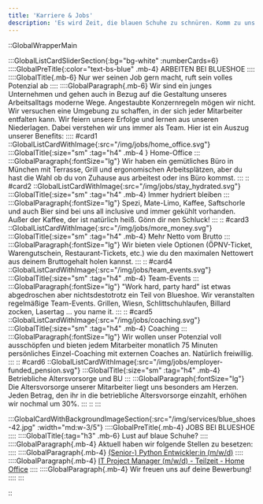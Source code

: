 ```yaml
---
title: 'Karriere & Jobs'
description: 'Es wird Zeit, die blauen Schuhe zu schnüren. Komm zu uns ins Team, wir freuen uns auf dich.'
---
```


::GlobalWrapperMain

:::GlobalListCardSliderSection{:bg="bg-white" :numberCards=6}
::::GlobalPreTitle{:color="text-bs-blue" .mb-4}
ARBEITEN BEI BLUESHOE
::::
::::GlobalTitle{.mb-6}
Nur wer seinen Job gern macht, ruft sein volles Potenzial ab
::::
::::GlobalParagraph{.mb-6}
Wir sind ein junges Unternehmen und gehen auch in Bezug auf die Gestaltung unseres Arbeitsalltags moderne Wege. Angestaubte Konzernregeln mögen wir nicht. Wir versuchen eine Umgebung zu schaffen, in der sich jeder Mitarbeiter entfalten kann. Wir feiern unsere Erfolge und lernen aus unseren Niederlagen. Dabei verstehen wir uns immer als Team. Hier ist ein Auszug unserer Benefits:
::::
#card1
::GlobalListCardWithImage{:src="/img/jobs/home_office.svg"}
:::GlobalTitle{:size="sm" :tag="h4" .mb-4 }
Home-Office
:::
:::GlobalParagraph{:fontSize="lg"}
Wir haben ein gemütliches Büro in München mit Terrasse, Grill und ergonomischen Arbeitsplätzen, aber du hast die Wahl ob du von Zuhause aus arbeitest oder ins Büro kommst.
:::
::
#card2
::GlobalListCardWithImage{:src="/img/jobs/stay_hydrated.svg"}
:::GlobalTitle{:size="sm" :tag="h4" .mb-4}
Immer hydriert bleiben
:::
:::GlobalParagraph{:fontSize="lg"}
Spezi, Mate-Limo, Kaffee, Saftschorle und auch Bier sind bei uns all inclusive und immer gekühlt vorhanden. Außer der Kaffee, der ist natürlich heiß. Gönn dir nen Schluck!
:::
::
#card3
::GlobalListCardWithImage{:src="/img/jobs/more_money.svg"}
:::GlobalTitle{:size="sm" :tag="h4" .mb-4}
Mehr Netto vom Brutto
:::
:::GlobalParagraph{:fontSize="lg"}
Wir bieten viele Optionen (ÖPNV-Ticket, Warengutschein, Restaurant-Tickets, etc.) wie du den maximalen Nettowert aus deinem Bruttogehalt holen kannst.
:::
::
#card4
::GlobalListCardWithImage{:src="/img/jobs/team_events.svg"}
:::GlobalTitle{:size="sm" :tag="h4" .mb-4}
Team-Events
:::
:::GlobalParagraph{:fontSize="lg"}
"Work hard, party hard" ist etwas abgedroschen aber nichtsdestotrotz ein Teil von Blueshoe. Wir veranstalten regelmäßige Team-Events. Grillen, Wiesn, Schlittschuhlaufen, Billard zocken, Lasertag ... you name it.
:::
::
#card5
::GlobalListCardWithImage{:src="/img/jobs/coaching.svg"}
:::GlobalTitle{:size="sm" :tag="h4" .mb-4}
Coaching
:::
:::GlobalParagraph{:fontSize="lg"}
Wir wollen unser Potenzial voll ausschöpfen und bieten jedem Mitarbeiter monatlich 75 Minuten persönliches Einzel-Coaching mit externen Coaches an. Natürlich freiwillig.
:::
::
#card6
::GlobalListCardWithImage{:src="/img/jobs/employer-funded_pension.svg"}
:::GlobalTitle{:size="sm" :tag="h4" .mb-4}
Betriebliche Altersvorsorge und BU
:::
:::GlobalParagraph{:fontSize="lg"}
Die Altersvorsorge unserer Mitarbeiter liegt uns besonders am Herzen. Jeden Betrag, den ihr in die betriebliche Altersvorsorge einzahlt, erhöhen wir nochmal um 30%.
:::
::
:::

:::GlobalCardWithBackgroundImageSection{:src="/img/services/blue_shoes-42.jpg" :width="md:w-3/5"}
::::GlobalPreTitle{.mb-4}
JOBS BEI BLUESHOE
::::
::::GlobalTitle{:tag="h3" .mb-6}
Lust auf blaue Schuhe?
::::
::::GlobalParagraph{.mb-4}
Aktuell haben wir folgende Stellen zu besetzen:
::::
::::GlobalParagraph{.mb-4}
<a href="https://blueshoe.workwise.io/job/43017-senior-backend-developer-mit-fokus-python-remote-m-w-d" class="text-bs-blue hover:underline hover:decoration-bs-blue hover:decoration-solid" target="_blank">(Senior-) Python Entwickler:in (m/w/d)</a>
::::
::::GlobalParagraph{.mb-4}
<a href="https://blueshoe.workwise.io/job/43032-junior-project-manager-remote-m-w-d" class="text-bs-blue hover:underline hover:decoration-bs-blue hover:decoration-solid" target="_blank">IT Project Manager (m/w/d) - Teilzeit - Home Office</a>
::::
::::GlobalParagraph{.mb-4}
Wir freuen uns auf deine Bewerbung!
::::
:::

::